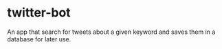 # twitter-bot
An app that search for tweets about a given keyword and saves them in a database for later use.

